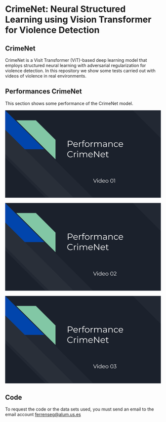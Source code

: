 # CrimeNet: Neural Structured Learning using Vision Transformer for Violence Detection 

## CrimeNet

CrimeNet is a Visit Transformer (ViT)-based deep learning model that employs structured neural learning with adversarial regularization for violence detection. In this repository we show some tests carried out with videos of violence in real environments.

## Performances CrimeNet

This section shows some performance of the CrimeNet model.

[![Watch the video](https://github.com/FernandoJRS/CrimeNet-ViT-NSL/blob/main/video_01.png)](https://drive.google.com/file/d/1Q1teUnISw3N5-Q4rHwRZ82qV08-11ObX/view?usp=sharing)

[![Watch the video](https://github.com/FernandoJRS/CrimeNet-ViT-NSL/blob/main/video_02.png)](https://drive.google.com/file/d/1rCyn0UtEpiFow1Z6-BoS6O6-wutN-O_m/view?usp=sharing)

[![Watch the video](https://github.com/FernandoJRS/CrimeNet-ViT-NSL/blob/main/video_03.png)](https://drive.google.com/file/d/1NzTYrRNsa1Yuat5HDLhiY3OjkJmMItM5/view?usp=sharing)

## Code

To request the code or the data sets used, you must send an email to the email account ferrenseg@alum.us.es
